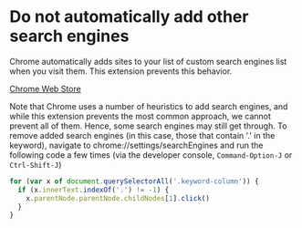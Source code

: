 # Do not automatically add other search engines

Chrome automatically adds sites to your list of custom search engines list when you visit them. This extension prevents this behavior.

[Chrome Web Store](https://chrome.google.com/webstore/detail/lejpfpoaicennngnbmkhgagndoiijjip)

Note that Chrome uses a number of heuristics to add search engines, and while this extension prevents the most common approach, we cannot prevent all of them. Hence, some search engines may still get through. To remove added search engines (in this case, those that contain '.' in the keyword), navigate to chrome://settings/searchEngines and run the following code a few times (via the developer console, `Command-Option-J` or `Ctrl-Shift-J`)

```javascript
for (var x of document.querySelectorAll('.keyword-column')) {
  if (x.innerText.indexOf('.') != -1) {
    x.parentNode.parentNode.childNodes[1].click()
  }
}
```
